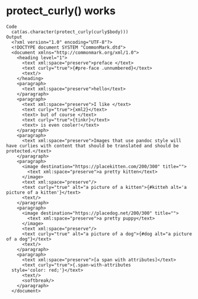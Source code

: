 # protect_curly() works

    Code
      cat(as.character(protect_curly(curly$body)))
    Output
      <?xml version="1.0" encoding="UTF-8"?>
      <!DOCTYPE document SYSTEM "CommonMark.dtd">
      <document xmlns="http://commonmark.org/xml/1.0">
        <heading level="1">
          <text xml:space="preserve">preface </text>
          <text curly="true">{#pre-face .unnumbered}</text>
          <text/>
        </heading>
        <paragraph>
          <text xml:space="preserve">hello</text>
        </paragraph>
        <paragraph>
          <text xml:space="preserve">I like </text>
          <text curly="true">{xml2}</text>
          <text> but of course </text>
          <text curly="true">{tinkr}</text>
          <text> is even cooler!</text>
        </paragraph>
        <paragraph>
          <text xml:space="preserve">Images that use pandoc style will have curlies with content that should be translated and should be protected.</text>
        </paragraph>
        <paragraph>
          <image destination="https://placekitten.com/200/300" title="">
            <text xml:space="preserve">a pretty kitten</text>
          </image>
          <text xml:space="preserve"/>
          <text curly="true" alt="a picture of a kitten">{#kitteh alt='a picture of a kitten'}</text>
          <text/>
        </paragraph>
        <paragraph>
          <image destination="https://placedog.net/200/300" title="">
            <text xml:space="preserve">a pretty puppy</text>
          </image>
          <text xml:space="preserve"/>
          <text curly="true" alt="a picture of a dog">{#dog alt="a picture of a dog"}</text>
          <text/>
        </paragraph>
        <paragraph>
          <text xml:space="preserve">[a span with attributes]</text>
          <text curly="true">{.span-with-attributes
      style='color: red;'}</text>
          <text/>
          <softbreak/>
        </paragraph>
      </document>

